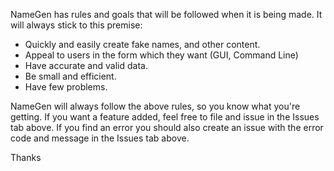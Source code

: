 NameGen has rules and goals that will be followed when it is being made.
It will always stick to this premise:

  * Quickly and easily create fake names, and other content.
  * Appeal to users in the form which they want (GUI, Command Line)
  * Have accurate and valid data.
  * Be small and efficient.
  * Have few problems.

NameGen will always follow the above rules, so you know what you're getting. If you want a feature added, feel free to file and issue in the Issues tab above. If you find an error you should also create an issue with the error code and message in the Issues tab above.

Thanks